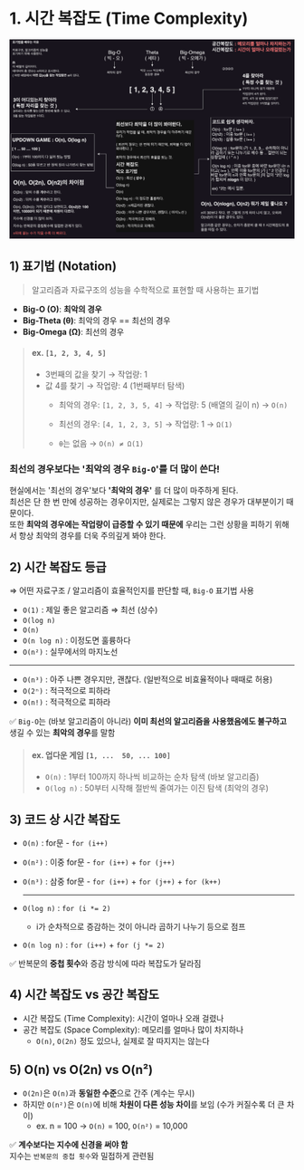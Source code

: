 # 1. 시간 복잡도 (Time Complexity)

![시간복잡도](/자료구조/images/time_complexity.png)

## 1) 표기법 (Notation)
> 알고리즘과 자료구조의 성능을 수학적으로 표현할 때 사용하는 표기법

- **Big-O (O)**: **최악의 경우**
- **Big-Theta (θ)**: 최악의 경우 == 최선의 경우 
- **Big-Omega (Ω)**: 최선의 경우

> #### ex. `[1, 2, 3, 4, 5]`
>
> - 3번째의 값을 찾기 →  작업량: 1
> - 값 4를 찾기 → 작업량: 4 (1번째부터 탐색)
>   - 최악의 경우: `[1, 2, 3, 5, 4]` → 작업량: 5 (배열의 길이 n) → `O(n)`
>
>   - 최선의 경우: `[4, 1, 2, 3, 5]` → 작업량: 1 → `Ω(1)`
> 
>   - `θ`는 없음 → `O(n) ≠ Ω(1)`

### 최선의 경우보다는 '최악의 경우 `Big-O`'를 더 많이 쓴다!
현실에서는 '최선의 경우'보다 **'최악의 경우'** 를 더 많이 마주하게 된다.  
최선은 단 한 번 만에 성공하는 경우이지만, 실제로는 그렇지 않은 경우가 대부분이기 때문이다.    
또한 **최악의 경우에는 작업량이 급증할 수 있기 때문에** 우리는 그런 상황을 피하기 위해서 항상 최악의 경우를 더욱 주의깊게 봐야 한다.  


## 2) 시간 복잡도 등급
⇒ 어떤 자료구조 / 알고리즘이 효율적인지를 판단할 때, `Big-O` 표기법 사용
- `O(1)` : 제일 좋은 알고리즘 ⇒ 최선 (상수)
- `O(log n)` 
- `O(n)`
- `O(n log n)` : 이정도면 훌륭하다
- `O(n²)` : 실무에서의 마지노선
---
- `O(n³)` : 아주 나쁜 경우지만, 괜찮다. (일반적으로 비효율적이나 때때로 허용)
- `O(2ⁿ)` : 적극적으로 피하라
- `O(n!)` : 적극적으로 피하라

 ✅ `Big-O`는 (바보 알고리즘이 아니라) **이미 최선의 알고리즘을 사용했음에도 불구하고** 생길 수 있는 **최악의 경우**를 말함  
> 

> #### ex. 업다운 게임  `[1, ...  50, ... 100]`  
> - `O(n)` : 1부터 100까지 하나씩 비교하는 순차 탐색 (바보 알고리즘)    
> - `O(log n)` : 50부터 시작해 절반씩 줄여가는 이진 탐색 (최악의 경우)   


## 3) 코드 상 시간 복잡도
- `O(n)` : for문 - `for (i++)`
- `O(n²)` : 이중 for문 - `for (i++)` +  `for (j++)` 
- `O(n³)` : 삼중 for문  - `for (i++)` +  `for (j++)` + `for (k++)` 

  ---
- `O(log n)` : `for (i *= 2)` 
    - i가 순차적으로 증감하는 것이 아니라 곱하기 나누기 등으로 점프
- `O(n log n)` : `for (i++)` +  `for (j *= 2)`   

✅ 반복문의 **중첩 횟수**와 증감 방식에 따라 복잡도가 달라짐

## 4) 시간 복잡도 vs 공간 복잡도
- 시간 복잡도 (Time Complexity): 시간이 얼마나 오래 걸렸나
- 공간 복잡도 (Space Complexity): 메모리를 얼마나 많이 차지하나
    - `O(n)`, `O(2n)` 정도 있으나, 실제로 잘 따지지는 않는다


## 5) O(n) vs O(2n) vs O(n²)
- `O(2n)`은 `O(n)`과 **동일한 수준**으로 간주 (계수는 무시)
- 하지만 `O(n²)`은 `O(n)`에 비해 **차원이 다른 성능 차이**를 보임 (수가 커질수록 더 큰 차이) 
    - ex. n = 100 → `O(n)` = 100, `O(n²)` = 10,000   

 ✅ **계수보다는 지수에 신경을 써야 함**  
    지수는 `반복문의 중첩 횟수`와 밀접하게 관련됨


